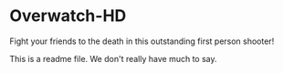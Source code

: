 # Overwatch-HD
Fight your friends to the death in this outstanding first person shooter!

This is a readme file. We don't really have much to say.
